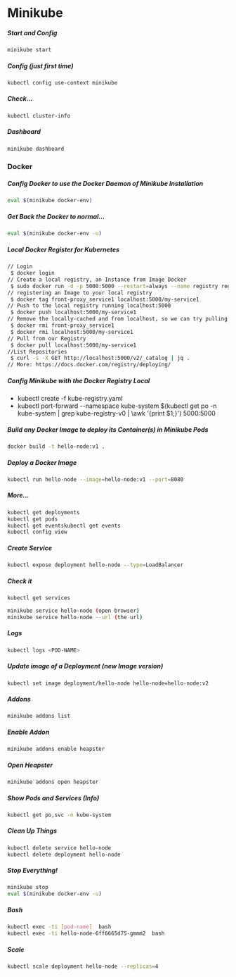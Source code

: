 # Minikube

##### Start and Config
```bash
minikube start 
```

##### Config (just first time)
```bash
kubectl config use-context minikube
```
##### Check...
```bash
kubectl cluster-info
```
##### Dashboard
```bash
minikube dashboard
```

### Docker
##### Config Docker to use the Docker Daemon of Minikube Installation
```bash
eval $(minikube docker-env)
```
##### Get Back the Docker to normal...
```bash
eval $(minikube docker-env -u)
```
##### Local Docker Register for Kubernetes 
```bash
// Login
 $ docker login
// Create a local registry, an Instance from Image Docker
 $ sudo docker run -d -p 5000:5000 --restart=always --name registry registry:2 
// registering an Image to your local registry
 $ docker tag front-proxy_service1 localhost:5000/my-service1 
// Push to the local registry running localhost:5000
 $ docker push localhost:5000/my-service1
// Remove the locally-cached and from localhost, so we can try pulling the image from the registry
 $ docker rmi front-proxy_service1
 $ docker rmi localhost:5000/my-service1
// Pull from our Registry
 $ docker pull localhost:5000/my-service1
//List Repositories
 $ curl -s -X GET http://localhost:5000/v2/_catalog | jq .
// More: https://docs.docker.com/registry/deploying/
```

##### Config Minikube with the Docker Registry Local
- kubectl create -f kube-registry.yaml
- kubectl port-forward --namespace kube-system
$(kubectl get po -n kube-system | grep kube-registry-v0 | \awk '{print $1;}') 5000:5000


##### Build any Docker Image to deploy its Container(s) in Minikube Pods
```bash
docker build -t hello-node:v1 .
```

##### Deploy a Docker Image 
```bash
kubectl run hello-node --image=hello-node:v1 --port=8080
```
##### More...
```bash
kubectl get deployments
kubectl get pods
kubectl get eventskubectl get events
kubectl config view
```
##### Create Service
```bash
kubectl expose deployment hello-node --type=LoadBalancer
```
##### Check it
```bash
kubectl get services
```
```bash
minikube service hello-node (open browser)
minikube service hello-node --url (the url)
```
##### Logs
```bash
kubectl logs <POD-NAME>
```
##### Update image of a Deployment (new Image version)
```bash
kubectl set image deployment/hello-node hello-node=hello-node:v2
```
##### Addons
```bash
minikube addons list
```
##### Enable Addon
```bash
minikube addons enable heapster
```
##### Open Heapster
```bash
minikube addons open heapster
```
##### Show Pods and Services (Info)
```bash
kubectl get po,svc -n kube-system
```
##### Clean Up Things
```bash
kubectl delete service hello-node
kubectl delete deployment hello-node
```
##### Stop Everything!
```bash
minikube stop
eval $(minikube docker-env -u)
```
##### Bash
```bash
kubectl exec -ti [pod-name]  bash
kubectl exec -ti hello-node-6ff6665d75-gmmm2  bash
```
##### Scale
```bash
kubectl scale deployment hello-node --replicas=4
```
